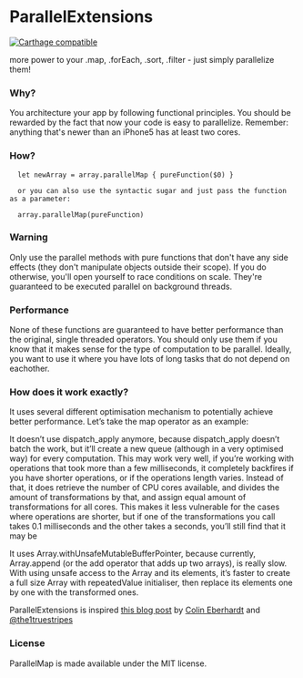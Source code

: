 # ParallelExtensions

[![Carthage compatible](https://img.shields.io/badge/Carthage-compatible-4BC51D.svg?style=flat)](https://github.com/Carthage/Carthage)

more power to your .map, .forEach, .sort, .filter - just simply parallelize them!

### Why?

You architecture your app by following functional principles. You should be rewarded by the fact that now your code is easy to parallelize. Remember: anything that's newer than an iPhone5 has at least two cores.

### How?

      let newArray = array.parallelMap { pureFunction($0) }

      or you can also use the syntactic sugar and just pass the function as a parameter:

      array.parallelMap(pureFunction)

      
### Warning

Only use the parallel methods with pure functions that don't have any side effects (they don't manipulate objects outside their scope).
If you do otherwise, you'll open yourself to race conditions on scale. They're guaranteed to be executed parallel on background threads.

### Performance

None of these functions are guaranteed to have better performance than the original, single threaded operators.
You should only use them if you know that it makes sense for the type of computation to be parallel.
Ideally, you want to use it where you have lots of long tasks that do not depend on eachother.

### How does it work exactly?

It uses several different optimisation mechanism to potentially achieve better performance.
Let’s take the map operator as an example:

It doesn’t use dispatch_apply anymore, because dispatch_apply doesn’t batch the work, but it’ll create a new queue (although in a very optimised way) for every computation. This may work very well, if you’re working with operations that took more than a few milliseconds, it completely backfires if you have shorter operations, or if the operations length varies.
Instead of that, it does retrieve the number of CPU cores available, and divides the amount of transformations by that, and assign equal amount of transformations for all cores.
This makes it less vulnerable for the cases where operations are shorter, but if one of the transformations you call takes 0.1 milliseconds and the other takes a seconds, you’ll still find that it may be

It uses Array.withUnsafeMutableBufferPointer, because currently, Array.append (or the add operator that adds up two arrays), is really slow. With using unsafe access to the Array and its elements, it’s faster to create a full size Array with repeatedValue initialiser, then replace its elements one by one with the transformed ones.



ParallelExtensions is inspired [this blog post](http://blog.scottlogic.com/2014/10/29/concurrent-functional-swift.html) by [Colin Eberhardt](http://blog.scottlogic.com/ceberhardt/) and [@the1truestripes](https://twitter.com/the1truestripes)

### License

ParallelMap is made available under the MIT license.
